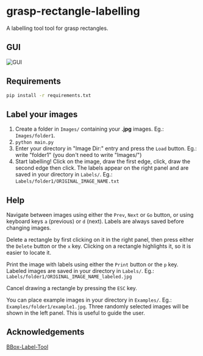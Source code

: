 # grasp-rectangle-labelling

A labelling tool tool for grasp rectangles.

## GUI

![GUI](https://github.com/ulaval-damas/grasp-rectangle-labelling/blob/master/Resources/gui.png "GUI")

## Requirements

```bash
pip install -r requirements.txt
```

## Label your images

1. Create a folder in `Images/` containing your **.jpg** images. Eg.: `Images/folder1`.
2. `python main.py`
3. Enter your directory in "Image Dir:" entry and press the `Load` button. Eg.: write "folder1" (you don't need to write "Images/")
4. Start labelling! Click on the image, draw the first edge, click, draw the second edge then click. The labels appear on the right panel and are saved in your directory in `Labels/`. Eg.: `Labels/folder1/ORIGINAL_IMAGE_NAME.txt`

## Help

Navigate between images using either the `Prev`, `Next` or `Go` button, or using keyboard keys `a` (previous) or `d` (next). Labels are always saved before changing images.

Delete a rectangle by first clicking on it in the right panel, then press either the `Delete` button or the `x` key. Clicking on a rectangle highlights it, so it is easier to locate it.

Print the image with labels using either the `Print` button or the `p` key. Labeled images are saved in your directory in `Labels/`. Eg.: `Labels/folder1/ORIGINAL_IMAGE_NAME_labeled.jpg`

Cancel drawing a rectangle by pressing the `ESC` key.

You can place example images in your directory in `Examples/`. Eg.: `Examples/folder1/example1.jpg`. Three randomly selected images will be shown in the left panel. This is useful to guide the user.

## Acknowledgements

[BBox-Label-Tool](https://github.com/puzzledqs/BBox-Label-Tool)



